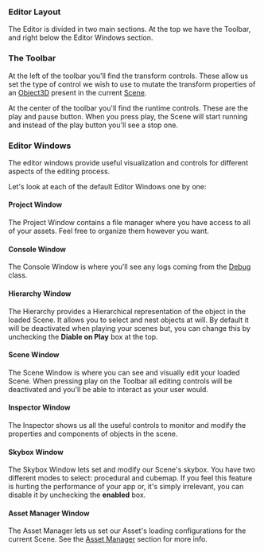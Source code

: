 ### Editor Layout

The Editor is divided in two main sections. At the top we have the Toolbar, and right below the Editor Windows section.

### The Toolbar

At the left of the toolbar you'll find the transform controls. These allow us set the type of control we wish to use to mutate the transform properties of an [Object3D]() present in the current [Scene](/assets/scenes).

At the center of the toolbar you'll find the runtime controls. These are the play and pause button. When you press play, the Scene will start running and instead of the play button you'll see a stop one.

### Editor Windows

The editor windows provide useful visualization and controls for different aspects of the editing process.

Let's look at each of the default Editor Windows one by one:

#### Project Window

The Project Window contains a file manager where you have access to all of your assets. Feel free to organize them however you want.

#### Console Window

The Console Window is where you'll see any logs coming from the [Debug](/EngineAPI/debug) class.

#### Hierarchy Window

The Hierarchy provides a Hierarchical representation of the object in the loaded Scene. It allows you to select and nest objects at will. By default it will be deactivated when playing your scenes but, you can change this by unchecking the **Diable on Play** box at the top.

#### Scene Window

The Scene Window is where you can see and visually edit your loaded Scene. When pressing play on the Toolbar all editing controls will be deactivated and you'll be able to interact as your user would.

#### Inspector Window

The Inspector shows us all the useful controls to monitor and modify the properties and components of objects in the scene.

#### Skybox Window

The Skybox Window lets set and modify our Scene's skybox.
You have two different modes to select: procedural and cubemap. If you feel this feature is hurting the performance of your app or, it's simply irrelevant, you can disable it by unchecking the **enabled** box.

#### Asset Manager Window

The Asset Manager lets us set our Asset's loading configurations for the current Scene. See the [Asset Manager](/workflow/assetmanager) section for more info.
